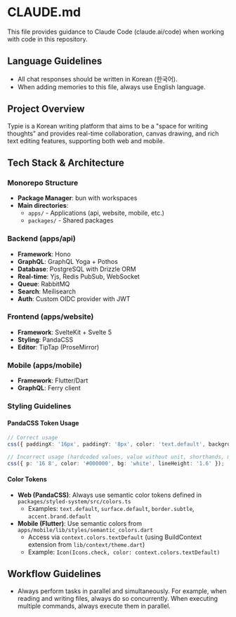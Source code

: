 # CLAUDE.md

This file provides guidance to Claude Code (claude.ai/code) when working with code in this repository.

## Language Guidelines

- All chat responses should be written in Korean (한국어).
- When adding memories to this file, always use English language.

## Project Overview

Typie is a Korean writing platform that aims to be a "space for writing thoughts" and provides real-time collaboration, canvas drawing, and rich text editing features, supporting both web and mobile.

## Tech Stack & Architecture

### Monorepo Structure

- **Package Manager**: bun with workspaces
- **Main directories**:
  - `apps/` - Applications (api, website, mobile, etc.)
  - `packages/` - Shared packages

### Backend (apps/api)

- **Framework**: Hono
- **GraphQL**: GraphQL Yoga + Pothos
- **Database**: PostgreSQL with Drizzle ORM
- **Real-time**: Yjs, Redis PubSub, WebSocket
- **Queue**: RabbitMQ
- **Search**: Meilisearch
- **Auth**: Custom OIDC provider with JWT

### Frontend (apps/website)

- **Framework**: SvelteKit + Svelte 5
- **Styling**: PandaCSS
- **Editor**: TipTap (ProseMirror)

### Mobile (apps/mobile)

- **Framework**: Flutter/Dart
- **GraphQL**: Ferry client

### Styling Guidelines

#### PandaCSS Token Usage

```typescript
// Correct usage
css({ paddingX: '16px', paddingY: '8px', color: 'text.default', backgroundColor: 'surface.default', lineHeight: '[1.6]' });

// Incorrect usage (hardcoded values, value without unit, shorthands, multiple values, arbitrary values without brackets)
css({ p: '16 8', color: '#000000', bg: 'white', lineHeight: '1.6' });
```

#### Color Tokens

- **Web (PandaCSS)**: Always use semantic color tokens defined in `packages/styled-system/src/colors.ts`
  - Examples: `text.default`, `surface.default`, `border.subtle`, `accent.brand.default`
- **Mobile (Flutter)**: Use semantic colors from `apps/mobile/lib/styles/semantic_colors.dart`
  - Access via `context.colors.textDefault` (using BuildContext extension from `lib/context/theme.dart`)
  - Example: `Icon(Icons.check, color: context.colors.textDefault)`

## Workflow Guidelines

- Always perform tasks in parallel and simultaneously. For example, when reading and writing files, always do so concurrently. When executing multiple commands, always execute them in parallel.
